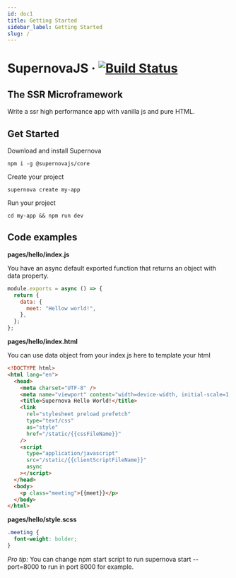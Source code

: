 ```yaml
---
id: doc1
title: Getting Started
sidebar_label: Getting Started
slug: /
---
```


# SupernovaJS &middot; [![Build Status](https://travis-ci.org/supernova-tool/supernova.svg?branch=main)](https://travis-ci.org/supernova-tool/supernova)

## The SSR Microframework

Write a ssr high performance app with vanilla js and pure HTML.

## Get Started

Download and install Supernova

`npm i -g @supernovajs/core`

Create your project

`supernova create my-app`

Run your project

`cd my-app && npm run dev`

## Code examples

**pages/hello/index.js**

You have an async default exported function that returns an object with data property.

```js
module.exports = async () => {
  return {
    data: {
      meet: "Hellow world!",
    },
  };
};
```

**pages/hello/index.html**

You can use data object from your index.js here to template your html

```html
<!DOCTYPE html>
<html lang="en">
  <head>
    <meta charset="UTF-8" />
    <meta name="viewport" content="width=device-width, initial-scale=1.0" />
    <title>Supernova Hello World!</title>
    <link
      rel="stylesheet preload prefetch"
      type="text/css"
      as="style"
      href="/static/{{cssFileName}}"
    />
    <script
      type="application/javascript"
      src="/static/{{clientScriptFileName}}"
      async
    ></script>
  </head>
  <body>
    <p class="meeting">{{meet}}</p>
  </body>
</html>
```

**pages/hello/style.scss**

```scss
.meeting {
  font-weight: bolder;
}
```

_Pro tip:_ You can change npm start script to run supernova start --port=8000 to run in port 8000 for example.
